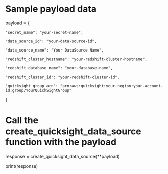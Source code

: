 # Sample payload data

payload = {

    "secret_name": "your-secret-name",

    "data_source_id": "your-data-source-id",

    "data_source_name": "Your DataSource Name",

    "redshift_cluster_hostname": "your-redshift-cluster-hostname",

    "redshift_database_name": "your-database-name",

    "redshift_cluster_id": "your-redshift-cluster-id",

    "quicksight_group_arn": "arn:aws:quicksight:your-region:your-account-id:group/YourQuickSightGroup"

}



# Call the create_quicksight_data_source function with the payload

response = create_quicksight_data_source(**payload)

print(response)
